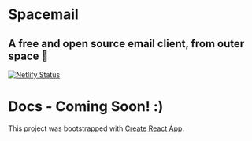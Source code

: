 # Spacemail
## A free and open source email client, from outer space 🌌

[![Netlify Status](https://api.netlify.com/api/v1/badges/499d09b6-922c-450a-aab9-9379ffdb62b4/deploy-status)](https://app.netlify.com/sites/spacemail/deploys)

# Docs - Coming Soon! :) 


This project was bootstrapped with [Create React App](https://github.com/facebook/create-react-app).

